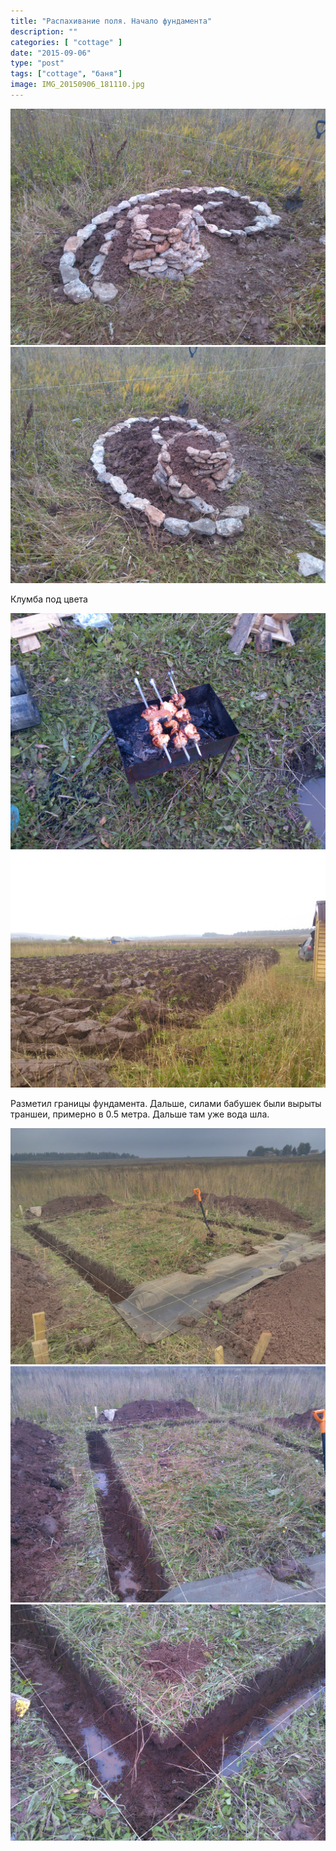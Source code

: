 ```yaml
---
title: "Распахивание поля. Начало фундамента"
description: ""
categories: [ "cottage" ]
date: "2015-09-06"
type: "post"
tags: ["cottage", "баня"]
image: IMG_20150906_181110.jpg
---
```


![](IMG_20150906_180726.jpg)  ![](IMG_20150906_180734.jpg)

Клумба под цвета

![](IMG_20150906_180947.jpg)  ![Вот такая пушистая земля](IMG_20150906_183252.jpg)

Разметил границы фундамента. Дальше, силами бабушек были вырыты траншеи, примерно в 0.5 метра. Дальше там уже вода шла.

![](IMG_20150906_185724.jpg)  ![](IMG_20150906_185731.jpg)  ![](IMG_20150906_185806.jpg)
